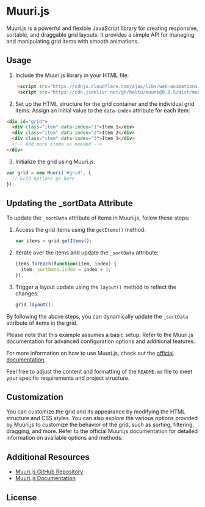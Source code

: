 # Muuri.js

Muuri.js is a powerful and flexible JavaScript library for creating responsive, sortable, and draggable grid layouts. It provides a simple API for managing and manipulating grid items with smooth animations.

## Usage

1. Include the Muuri.js library in your HTML file:

```html
    <script src="https://cdnjs.cloudflare.com/ajax/libs/web-animations/2.3.2/web-animations.min.js"></script>
    <script src="https://cdn.jsdelivr.net/gh/haltu/muuri@0.9.5/dist/muuri.min.js"></script>
```

2. Set up the HTML structure for the grid container and the individual grid items. Assign an initial value to the `data-index` attribute for each item:

```html
<div id="grid">
  <div class="item" data-index="1">Item 1</div>
  <div class="item" data-index="2">Item 2</div>
  <div class="item" data-index="3">Item 3</div>
  <!-- Add more items as needed -->
</div>
```

3. Initialize the grid using Muuri.js:

```javascript
var grid = new Muuri('#grid', {
  // Grid options go here
});
```

## Updating the _sortData Attribute

To update the `_sortData` attribute of items in Muuri.js, follow these steps:

1. Access the grid items using the `getItems()` method:

   ```javascript
   var items = grid.getItems();
   ```

2. Iterate over the items and update the `_sortData` attribute:

   ```javascript
   items.forEach(function(item, index) {
     item._sortData.index = index + 1;
   });
   ```

3. Trigger a layout update using the `layout()` method to reflect the changes:

   ```javascript
   grid.layout();
   ```

By following the above steps, you can dynamically update the `_sortData` attribute of items in the grid.

Please note that this example assumes a basic setup. Refer to the Muuri.js documentation for advanced configuration options and additional features.

For more information on how to use Muuri.js, check out the [official documentation](https://muuri.dev/).

Feel free to adjust the content and formatting of the `README.md` file to meet your specific requirements and project structure.

## Customization

You can customize the grid and its appearance by modifying the HTML structure and CSS styles. You can also explore the various options provided by Muuri.js to customize the behavior of the grid, such as sorting, filtering, dragging, and more. Refer to the official Muuri.js documentation for detailed information on available options and methods.

## Additional Resources

- [Muuri.js GitHub Repository](https://github.com/haltu/muuri)
- [Muuri.js Documentation](https://muuri.dev)

## License
